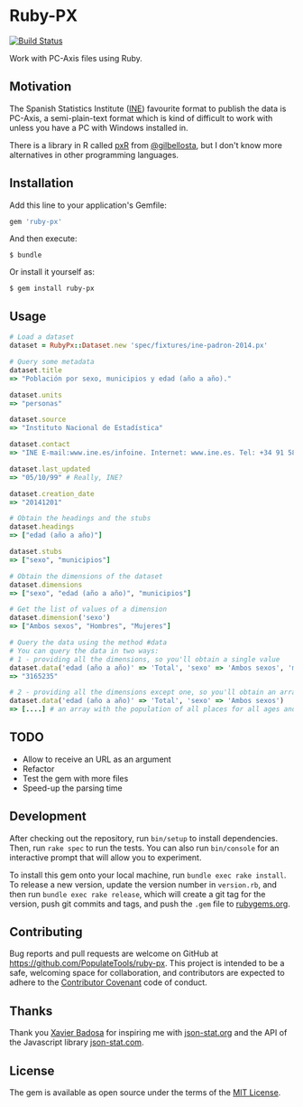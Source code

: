 # Ruby-PX

[![Build Status](https://travis-ci.org/PopulateTools/ruby-px.svg?branch=master)](https://travis-ci.org/PopulateTools/ruby-px)

Work with PC-Axis files using Ruby.

## Motivation

The Spanish Statistics Institute ([INE](http://www.ine.es/welcome.shtml)) favourite format to publish
the data is PC-Axis, a semi-plain-text format which is kind of difficult to work with unless you
have a PC with Windows installed in.

There is a library in R called [pxR](https://github.com/cran/pxR) from [@gilbellosta](https://twitter.com/gilbellosta), but I don't know more alternatives in other programming languages.

## Installation

Add this line to your application's Gemfile:

```ruby
gem 'ruby-px'
```

And then execute:

    $ bundle

Or install it yourself as:

    $ gem install ruby-px

## Usage

```ruby
# Load a dataset
dataset = RubyPx::Dataset.new 'spec/fixtures/ine-padron-2014.px'

# Query some metadata
dataset.title
=> "Población por sexo, municipios y edad (año a año)."

dataset.units
=> "personas"

dataset.source
=> "Instituto Nacional de Estadística"

dataset.contact
=> "INE E-mail:www.ine.es/infoine. Internet: www.ine.es. Tel: +34 91 583 91 00 Fax: +34 91 583 91 58"

dataset.last_updated
=> "05/10/99" # Really, INE?

dataset.creation_date
=> "20141201"

# Obtain the headings and the stubs
dataset.headings
=> ["edad (año a año)"]

dataset.stubs
=> ["sexo", "municipios"]

# Obtain the dimensions of the dataset
dataset.dimensions
=> ["sexo", "edad (año a año)", "municipios"]

# Get the list of values of a dimension
dataset.dimension('sexo')
=> ["Ambos sexos", "Hombres", "Mujeres"]

# Query the data using the method #data
# You can query the data in two ways:
# 1 - providing all the dimensions, so you'll obtain a single value
dataset.data('edad (año a año)' => 'Total', 'sexo' => 'Ambos sexos', 'municipios' => '28079-Madrid')
=> "3165235"

# 2 - providing all the dimensions except one, so you'll obtain an array
dataset.data('edad (año a año)' => 'Total', 'sexo' => 'Ambos sexos')
=> [....] # an array with the population of all places for all ages and both sexs

```

## TODO

- Allow to receive an URL as an argument
- Refactor
- Test the gem with more files
- Speed-up the parsing time


## Development

After checking out the repository, run `bin/setup` to install dependencies. Then, run `rake spec` to run the tests. You can also run `bin/console` for an interactive prompt that will allow you to experiment.

To install this gem onto your local machine, run `bundle exec rake install`. To release a new version, update the version number in `version.rb`, and then run `bundle exec rake release`, which will create a git tag for the version, push git commits and tags, and push the `.gem` file to [rubygems.org](https://rubygems.org).

## Contributing

Bug reports and pull requests are welcome on GitHub at https://github.com/PopulateTools/ruby-px. This project is intended to be a safe, welcoming space for collaboration, and contributors are expected to adhere to the [Contributor Covenant](contributor-covenant.org) code of conduct.

## Thanks

Thank you [Xavier Badosa](https://twitter.com/badosa) for inspiring me with [json-stat.org](http://json-stat.org/) and the API of
the Javascript library [json-stat.com](http://json-stat.com/).

## License

The gem is available as open source under the terms of the [MIT License](http://opensource.org/licenses/MIT).

